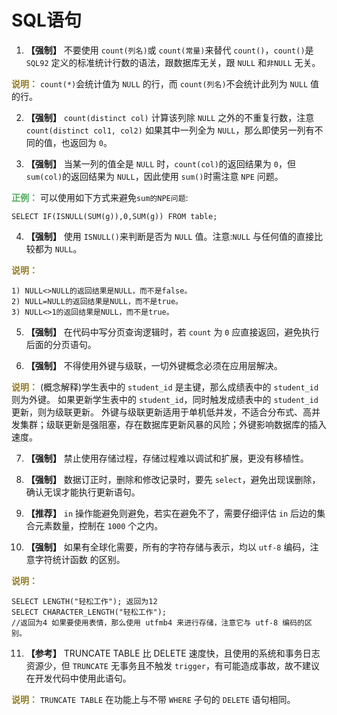 # SQL语句

1. **【强制】** 不要使用 `count(列名)`或 `count(常量)`来替代 `count()`，`count()`是 `SQL92` 定义的标准统计行数的语法，跟数据库无关，跟 `NULL` 和`非NULL` 无关。

**<font color='#937c27'>说明：</font>** `count(*)`会统计值为 `NULL` 的行，而 `count(列名)`不会统计此列为 `NULL` 值的行。

2. **【强制】** `count(distinct col)` 计算该列除 `NULL` 之外的不重复行数，注意 `count(distinct col1, col2)` 如果其中一列全为 `NULL`，那么即使另一列有不同的值，也返回为 `0`。

3. **【强制】** 当某一列的值全是 `NULL` 时，`count(col)`的返回结果为 `0`，但 `sum(col)`的返回结果为 `NULL`，因此使用 `sum()`时需注意 `NPE` 问题。

**<font color='#4ead5b'>正例：</font>** 可以使用如下方式来避免`sum的NPE问题`:
```
SELECT IF(ISNULL(SUM(g)),0,SUM(g)) FROM table;
```

4. **【强制】** 使用 `ISNULL()`来判断是否为 `NULL` 值。注意:`NULL` 与任何值的直接比较都为 `NULL`。

**<font color='#937c27'>说明：</font>** 
```
1) NULL<>NULL的返回结果是NULL，而不是false。
2) NULL=NULL的返回结果是NULL，而不是true。
3) NULL<>1的返回结果是NULL，而不是true。
```
5. **【强制】** 在代码中写分页查询逻辑时，若 `count` 为 `0` 应直接返回，避免执行后面的分页语句。

6. **【强制】** 不得使用外键与级联，一切外键概念必须在应用层解决。

**<font color='#937c27'>说明：</font>** (概念解释)学生表中的 `student_id` 是主键，那么成绩表中的 `student_id` 则为外键。 如果更新学生表中的 `student_id`，同时触发成绩表中的 `student_id` 更新，则为级联更新。 外键与级联更新适用于单机低并发，不适合分布式、高并发集群；级联更新是强阻塞，存在数据库更新风暴的风险；外键影响数据库的插入速度。

7. **【强制】** 禁止使用存储过程，存储过程难以调试和扩展，更没有移植性。

8. **【强制】** 数据订正时，删除和修改记录时，要先 `select`，避免出现误删除，确认无误才能执行更新语句。

9. **【推荐】** `in` 操作能避免则避免，若实在避免不了，需要仔细评估 `in` 后边的集合元素数量，控制在 `1000` 个之内。

10. **【强制】** 如果有全球化需要，所有的字符存储与表示，均以 `utf-8` 编码，注意字符统计函数 的区别。

**<font color='#937c27'>说明：</font>** 
```
SELECT LENGTH("轻松工作"); 返回为12
SELECT CHARACTER_LENGTH("轻松工作"); 
//返回为4 如果要使用表情，那么使用 utfmb4 来进行存储，注意它与 utf-8 编码的区别。
```
11. **【参考】** TRUNCATE TABLE 比 DELETE 速度快，且使用的系统和事务日志资源少，但 `TRUNCATE` 无事务且不触发 `trigger`，有可能造成事故，故不建议在开发代码中使用此语句。

**<font color='#937c27'>说明：</font>** `TRUNCATE TABLE` 在功能上与不带 `WHERE` 子句的 `DELETE` 语句相同。